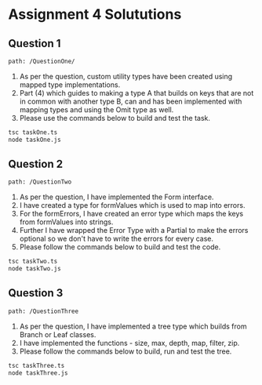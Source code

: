# Assignment 4 Solututions

## Question 1

```bash
path: /QuestionOne/
```

1. As per the question, custom utility types have been created using mapped type implementations.
2. Part (4) which guides to making a type A that builds on keys that are not in common with another type B, can and has been implemented with mapping types and using the Omit type as well.
3. Please use the commands below to build and test the task.

```bash
tsc taskOne.ts
node taskOne.js
```

## Question 2

```bash
path: /QuestionTwo
```

1. As per the question, I have implemented the Form interface.
2. I have created a type for formValues which is used to map into errors.
3. For the formErrors, I have created an error type which maps the keys from formValues into strings.
4. Further I have wrapped the Error Type with a Partial to make the errors optional so we don't have to write the errors for every case.
5. Please follow the commands below to build and test the code.

```bash
tsc taskTwo.ts
node taskTwo.js
```

## Question 3

```bash
path: /QuestionThree
```

1. As per the question, I have implemented a tree type which builds from Branch or Leaf classes.
2. I have implemented the functions - size, max, depth, map, filter, zip.
3. Please follow the commands below to build, run and test the tree.

```bash
tsc taskThree.ts
node taskThree.js
```
